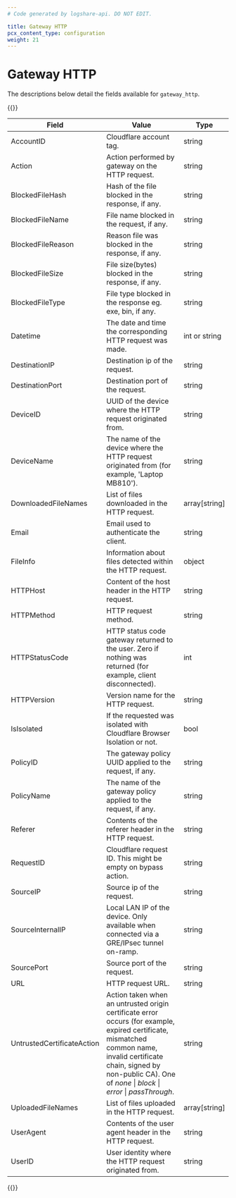 ```yaml
---
# Code generated by logshare-api. DO NOT EDIT.

title: Gateway HTTP
pcx_content_type: configuration
weight: 21
---
```


# Gateway HTTP

The descriptions below detail the fields available for `gateway_http`.

{{<table-wrap>}}

| Field | Value | Type |
| -- | -- | -- |
| AccountID | Cloudflare account tag. | string |
| Action | Action performed by gateway on the HTTP request. | string |
| BlockedFileHash | Hash of the file blocked in the response, if any. | string |
| BlockedFileName | File name blocked in the request, if any. | string |
| BlockedFileReason | Reason file was blocked in the response, if any. | string |
| BlockedFileSize | File size(bytes) blocked in the response, if any. | string |
| BlockedFileType | File type blocked in the response eg. exe, bin, if any. | string |
| Datetime | The date and time the corresponding HTTP request was made. | int or string |
| DestinationIP | Destination ip of the request. | string |
| DestinationPort | Destination port of the request. | string |
| DeviceID | UUID of the device where the HTTP request originated from. | string |
| DeviceName | The name of the device where the HTTP request originated from (for example, 'Laptop MB810'). | string |
| DownloadedFileNames | List of files downloaded in the HTTP request. | array[string] |
| Email | Email used to authenticate the client. | string |
| FileInfo | Information about files detected within the HTTP request. | object |
| HTTPHost | Content of the host header in the HTTP request. | string |
| HTTPMethod | HTTP request method. | string |
| HTTPStatusCode | HTTP status code gateway returned to the user. Zero if nothing was returned (for example, client disconnected). | int |
| HTTPVersion | Version name for the HTTP request. | string |
| IsIsolated | If the requested was isolated with Cloudflare Browser Isolation or not. | bool |
| PolicyID | The gateway policy UUID applied to the request, if any. | string |
| PolicyName | The name of the gateway policy applied to the request, if any. | string |
| Referer | Contents of the referer header in the HTTP request. | string |
| RequestID | Cloudflare request ID. This might be empty on bypass action. | string |
| SourceIP | Source ip of the request. | string |
| SourceInternalIP | Local LAN IP of the device. Only available when connected via a GRE/IPsec tunnel on-ramp. | string |
| SourcePort | Source port of the request. | string |
| URL | HTTP request URL. | string |
| UntrustedCertificateAction | Action taken when an untrusted origin certificate error occurs (for example, expired certificate, mismatched common name, invalid certificate chain, signed by non-public CA). One of <em>none</em> \| <em>block</em> \| <em>error</em> \| <em>passThrough</em>. | string |
| UploadedFileNames | List of files uploaded in the HTTP request. | array[string] |
| UserAgent | Contents of the user agent header in the HTTP request. | string |
| UserID | User identity where the HTTP request originated from. | string |

{{</table-wrap>}}
